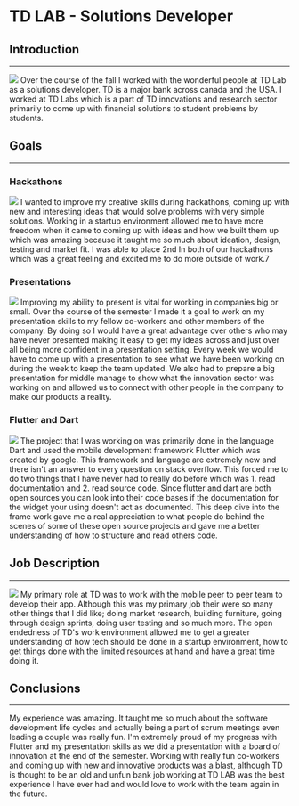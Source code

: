 # TD LAB - Solutions Developer


## Introduction
---
<img src="https://sdtimes.com/wp-content/uploads/2017/10/IMG_1463.png"/>
Over the course of the fall I worked with the wonderful people at TD Lab as a solutions developer. TD is a major bank across canada and the USA. I worked at TD Labs which is a part of TD innovations and research sector primarily to come up with financial solutions to student problems by students.

## Goals
---

### Hackathons
<img src="https://ryecscu.com/content/images/size/w2000/2019/09/eigth.png"/>
I wanted to improve my creative skills during hackathons, coming up with new and interesting ideas that would solve problems with very simple solutions. Working in a startup environment allowed me to have more freedom when it came to coming up with ideas and how we built them up which was amazing because it taught me so much about ideation, design, testing and market fit. I was able to place 2nd In both of our hackathons which was a great feeling and excited me to do more outside of work.7

### Presentations
<img src="https://c1.sfdcstatic.com/content/dam/blogs/ca/Blog%20Posts/make-next-presentation-best-yet-open-graph.jpg"/>
Improving my ability to present is vital for working in companies big or small. Over the course of the semester I made it a goal to work on my presentation skills to my fellow co-workers and other members of the company. By doing so I would have a great advantage over others who may have never presented making it easy to get my ideas across and just over all being more confident in a presentation setting. Every week we would have to come up with a presentation to see what we have been working on during the week to keep the team updated. We also had to prepare a big presentation for middle manage to show what the innovation sector was working on and allowed us to connect with other people in the company to make our products a reality.

### Flutter and Dart
<img src="https://miro.medium.com/max/3200/1*73IgUxPfyXUKZAaIXgutrw.png"/>
The project that I was working on was primarily done in the language Dart and used the mobile development framework Flutter which was created by google. This framework and language are extremely new and there isn't an answer to every question on stack overflow. This forced me to do two things that I have never had to really do before which was 1. read documentation and 2. read source code. Since flutter and dart are both open sources you can look into their code bases if the documentation for the widget your using doesn't act as documented. This deep dive into the frame work gave me a real appreciation to what people do behind the scenes of some of these open source projects and gave me a better understanding of how to structure and read others code.

## Job Description
---
<img src="https://www.careergirls.org/wp-content/uploads/2015/06/Computer_Programmer1920X10180.jpg"/>
My primary role at TD was to work with the mobile peer to peer team to develop their app. Although this was my primary job their were so many other things that I did like; doing market research, building furniture, going through design sprints, doing user testing and so much more. The open endedness of TD's work environment allowed me to get a greater understanding of how tech should be done in a startup environment, how to get things done with the limited resources at hand and have a great time doing it.

## Conclusions
---
My experience was amazing. It taught me so much about the software development life cycles and actually being a part of scrum meetings even leading a couple was really fun. I'm extremely proud of my progress with Flutter and my presentation skills as we did a presentation with a board of innovation at the end of the semester. Working with really fun co-workers and coming up with new and innovative products was a blast, although TD is thought to be an old and unfun bank job working at TD LAB was the best experience I have ever had and would love to work with the team again in the future.

